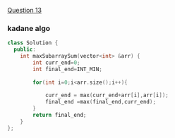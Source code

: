 <a href="https://www.geeksforgeeks.org/problems/kadanes-algorithm-1587115620/1">Question 13</a>

### kadane algo

```cpp
class Solution {
  public:
    int maxSubarraySum(vector<int> &arr) {
        int curr_end=0;
        int final_end=INT_MIN;
        
        for(int i=0;i<arr.size();i++){
            
            curr_end = max(curr_end+arr[i],arr[i]);
            final_end =max(final_end,curr_end);
        }
        return final_end;
    }
};
```